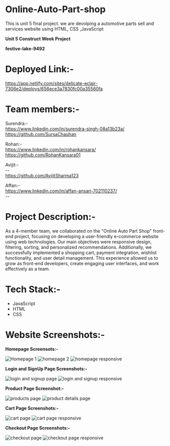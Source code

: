# Online-Auto-Part-shop
This is unit 5 final project. we are devolping a automotive parts sell and services  website using HTML, CSS ,JavaScript

**Unit 5 Construct Week Project**

**festive-lake-9492**

# Deployed Link:-
https://app.netlify.com/sites/delicate-eclair-7306e2/deploys/656ece3a7830fc00a35560fa

# Team members:-
Surendra:- <br/>
https://www.linkedin.com/in/surendra-singh-08a13b23a/ <br/>
https://github.com/SursaChauhan <br/>

Rohan:- <br/>
https://www.linkedin.com/in/rohankansara/  <br/>
https://github.com/RohanKansara01 <br/>

Avijit:- <br/>
-- <br/>
https://github.com/AvijitSharma123 <br/>

Affan:- <br/>
https://www.linkedin.com/in/affan-ansari-702110237/ <br/>
-- <br/>

# Project Description:-
As a 4-member team, we collaborated on the "Online Auto Part Shop" front-end project, focusing on developing a user-friendly e-commerce website using web technologies. Our main objectives were responsive design, filtering, sorting, and personalized recommendations. Additionally, we successfully implemented a shopping cart, payment integration, wishlist functionality, and user detail management. This experience allowed us to grow as front-end developers, create engaging user interfaces, and work effectively as a team.

# Tech Stack:-
- JavaScript
- HTML
- CSS

# Website Screenshots:-

**Homepage Screensots:-**

![Homepage 1](https://github.com/SursaChauhan/Online-Auto-Part-shop/assets/142526317/1896cf25-2981-4fa4-af39-986fe4eb2e5b)
![homepage 2](https://github.com/SursaChauhan/Online-Auto-Part-shop/assets/142526317/685d88db-5431-4875-94dc-b5f5250fa949)
![homepage responsive](https://github.com/SursaChauhan/Online-Auto-Part-shop/assets/142526317/9dfb48d8-8683-41cd-ae57-09c0704d4406)


**Login and SignUp Page Screenshots:-**

![login and signup page](https://github.com/SursaChauhan/Online-Auto-Part-shop/assets/142526317/3e97ce31-54d5-497e-bfde-bc3de627aa92)
![login and signup responsive](https://github.com/SursaChauhan/Online-Auto-Part-shop/assets/142526317/6eb3a681-5a04-4c8c-9c2d-e1a41ff0d610)


**Product Page Screenshot:-**

![products page](https://github.com/SursaChauhan/Online-Auto-Part-shop/assets/142526317/87470625-2314-4c09-a3cb-30df9ad3fed3)
![product details page](https://github.com/SursaChauhan/Online-Auto-Part-shop/assets/142526317/e69e4c35-c1a3-454a-984c-56db74f6defc)


**Cart Page Screenshots:-**

![cart page](https://github.com/SursaChauhan/Online-Auto-Part-shop/assets/142526317/5e10a0d6-d829-4109-903d-2988b75e6ab6)
![cart page responsive](https://github.com/SursaChauhan/Online-Auto-Part-shop/assets/142526317/44d2358c-07df-49fe-b046-62f71c2f2d04)


**Checkout Page Screenshots:-**

![checkout page](https://github.com/SursaChauhan/Online-Auto-Part-shop/assets/142526317/5281e548-14e8-44cc-b8f8-678f15d9fe2e)
![checkout page responsive](https://github.com/SursaChauhan/Online-Auto-Part-shop/assets/142526317/6b143666-93cc-471a-96a4-a6bbfd468325)
